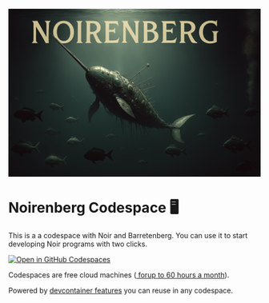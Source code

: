 ![noirenberg banner](.devcontainer/noirenberg.png)

# Noirenberg Codespace 🖥️

This is a a codespace with Noir and Barretenberg. You can use it to start developing Noir programs with two clicks. 

[![Open in GitHub Codespaces](https://github.com/codespaces/badge.svg)](https://codespaces.new/AztecProtocol/tiny-noir-codespace)

Codespaces are free cloud machines ([ forup to 60 hours a month](https://github.com/features/codespaces)). 

Powered by [devcontainer features](https://github.com/AztecProtocol/devcontainer-feature) you can reuse in any codespace.
